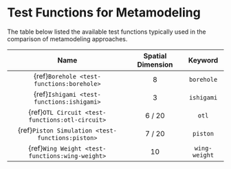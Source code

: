 # Test Functions for Metamodeling

The table below listed the available test functions typically used in the comparison of metamodeling approaches.

|                       Name                        | Spatial Dimension |    Keyword    |
|:-------------------------------------------------:|:-----------------:|:-------------:|
|     {ref}`Borehole <test-functions:borehole>`     |         8         |  `borehole`   |
|     {ref}`Ishigami <test-functions:ishigami>`     |         3         |  `ishigami`   |
|  {ref}`OTL Circuit <test-functions:otl-circuit>`  |     6 / 20        |     `otl`     |
| {ref}`Piston Simulation <test-functions:piston>`  |      7 / 20       |   `piston`    |
|  {ref}`Wing Weight <test-functions:wing-weight>`  |        10         | `wing-weight` |